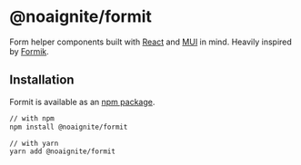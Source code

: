 # @noaignite/formit

Form helper components built with [React](https://reactjs.org/) and [MUI](https://mui.com/) in mind. Heavily inspired by [Formik](https://formik.org/).

## Installation

Formit is available as an [npm package](https://www.npmjs.com/package/@noaignite/formit).

```sh
// with npm
npm install @noaignite/formit

// with yarn
yarn add @noaignite/formit
```

